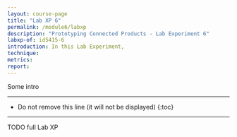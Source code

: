 ```yaml
---
layout: course-page
title: "Lab XP 6"
permalink: /module6/labxp
description: "Prototyping Connected Products - Lab Experiment 6"
labxp-of: id5415-6
introduction: In this Lab Experiment,
technique:
metrics:
report:
---
```


Some intro

---

* Do not remove this line (it will not be displayed)
{:toc}

---

TODO full Lab XP
